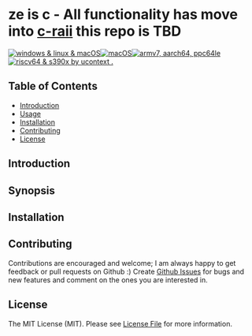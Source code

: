# ze is c - All functionality has move into [c-raii](https://github.com/zelang-dev/c-raii) this repo is TBD

[![windows & linux & macOS](https://github.com/zelang-dev/ze/actions/workflows/ci.yml/badge.svg)](https://github.com/zelang-dev/ze/actions/workflows/ci.yml)[![macOS](https://github.com/zelang-dev/ze/actions/workflows/ci_macos.yml/badge.svg)](https://github.com/zelang-dev/ze/actions/workflows/ci_macos.yml)[![armv7, aarch64, ppc64le](https://github.com/zelang-dev/ze/actions/workflows/ci_qemu_others.yml/badge.svg)](https://github.com/zelang-dev/ze/actions/workflows/ci_qemu_others.yml)[![riscv64 & s390x by ucontext  .](https://github.com/zelang-dev/ze/actions/workflows/ci_qemu.yml/badge.svg)](https://github.com/zelang-dev/ze/actions/workflows/ci_qemu.yml)

## Table of Contents

* [Introduction](#introduction)
* [Usage](#usage)
* [Installation](#installation)
* [Contributing](#contributing)
* [License](#license)

## Introduction

## Synopsis

## Installation

## Contributing

Contributions are encouraged and welcome; I am always happy to get feedback or pull requests on Github :) Create [Github Issues](https://github.com/zelang-dev/ze/issues) for bugs and new features and comment on the ones you are interested in.

## License

The MIT License (MIT). Please see [License File](LICENSE.md) for more information.
